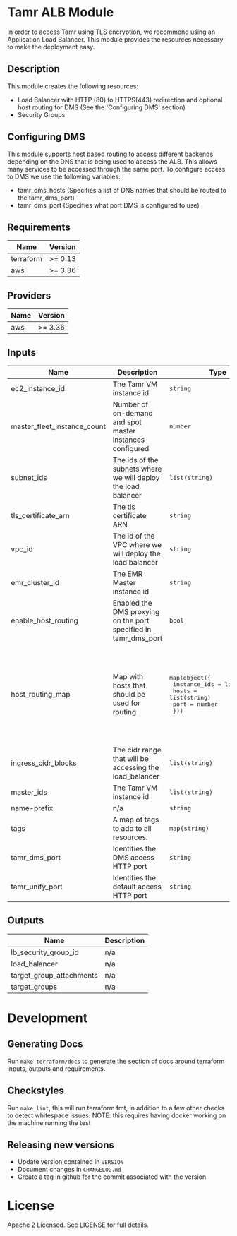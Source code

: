 # Tamr ALB Module
In order to access Tamr using TLS encryption, we recommend using an Application Load Balancer. This module provides the resources necessary to make the deployment easy.

## Description
This module creates the following resources:
- Load Balancer with HTTP (80) to HTTPS(443) redirection and optional host routing for DMS (See the 'Configuring DMS' section)
- Security Groups

## Configuring DMS

This module supports host based routing to access different backends depending on the DNS that is being used to access the ALB. This allows many services to be accessed through the same port.
To configure access to DMS we use the following variables:
- tamr_dms_hosts (Specifies a list of DNS names that should be routed to the tamr_dms_port)
- tamr_dms_port (Specifies what port DMS is configured to use)

<!-- BEGINNING OF PRE-COMMIT-TERRAFORM DOCS HOOK -->
## Requirements

| Name | Version |
|------|---------|
| terraform | >= 0.13 |
| aws | >= 3.36 |

## Providers

| Name | Version |
|------|---------|
| aws | >= 3.36 |

## Inputs

| Name | Description | Type | Default | Required |
|------|-------------|------|---------|:--------:|
| ec2\_instance\_id | The Tamr VM instance id | `string` | n/a | yes |
| master\_fleet\_instance\_count | Number of on-demand and spot master instances configured | `number` | n/a | yes |
| subnet\_ids | The ids of the subnets where we will deploy the load balancer | `list(string)` | n/a | yes |
| tls\_certificate\_arn | The tls certificate ARN | `string` | n/a | yes |
| vpc\_id | The id of the VPC where we will deploy the load balancer | `string` | n/a | yes |
| emr\_cluster\_id | The EMR Master instance id | `string` | `""` | no |
| enable\_host\_routing | Enabled the DMS proxying on the port specified in tamr\_dms\_port | `bool` | `false` | no |
| host\_routing\_map | Map with hosts that should be used for routing | <pre>map(object({<br>    instance_ids = list(string)<br>    hosts        = list(string)<br>    port         = number<br>  }))</pre> | <pre>{<br>  "tamr": {<br>    "hosts": [<br>      "tamr.*.*"<br>    ],<br>    "instance_ids": [<br>      "i-000000"<br>    ],<br>    "port": 9100<br>  }<br>}</pre> | no |
| ingress\_cidr\_blocks | The cidr range that will be accessing the load\_balancer | `list(string)` | <pre>[<br>  "0.0.0.0/0"<br>]</pre> | no |
| master\_ids | The Tamr VM instance id | `list(string)` | `[]` | no |
| name-prefix | n/a | `string` | `"tamr-"` | no |
| tags | A map of tags to add to all resources. | `map(string)` | `{}` | no |
| tamr\_dms\_port | Identifies the DMS access HTTP port | `string` | `"9155"` | no |
| tamr\_unify\_port | Identifies the default access HTTP port | `string` | `"9100"` | no |

## Outputs

| Name | Description |
|------|-------------|
| lb\_security\_group\_id | n/a |
| load\_balancer | n/a |
| target\_group\_attachments | n/a |
| target\_groups | n/a |

<!-- END OF PRE-COMMIT-TERRAFORM DOCS HOOK -->

# Development
## Generating Docs
Run `make terraform/docs` to generate the section of docs around terraform inputs, outputs and requirements.

## Checkstyles
Run `make lint`, this will run terraform fmt, in addition to a few other checks to detect whitespace issues.
NOTE: this requires having docker working on the machine running the test

## Releasing new versions
* Update version contained in `VERSION`
* Document changes in `CHANGELOG.md`
* Create a tag in github for the commit associated with the version

# License
Apache 2 Licensed. See LICENSE for full details.
